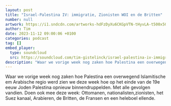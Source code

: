 ```yaml
---
layout: post
title: "Israel-Palestina IV: immigratie, Zionisten WOI en de Britten"
number: null
artwork: https://i1.sndcdn.com/artworks-hdFzDyXu6CKGpVTN-tHyvLA-t500x500.jpg
author: Tim
date: 2023-11-12 09:00:06 +0100
categories: podcast
tag: []
embed_player:
  type: soundcloud
  src: https://soundcloud.com/tim-gistelinck/israel-palestina-iv-immigratie-zionisten-woi-en-de-britten
description: "Waar we vorige week nog zaken hoe Palestina een overwegend Islamitische em Arabische regio werd zien we deze week hoe op het einde van de 19e eeuw Joden Palestina opnieuw binnendruppelden."
---
```

Waar we vorige week nog zaken hoe Palestina een overwegend Islamitische em Arabische regio werd zien we deze week hoe op het einde van de 19e eeuw Joden Palestina opnieuw binnendruppelden. Met alle gevolgen vandien. Doen ook mee deze week: Ottomanen, nationalisten,zionisten, het Suez kanaal, Arabieren, de Britten, de Fransen en een heleboel ellende.